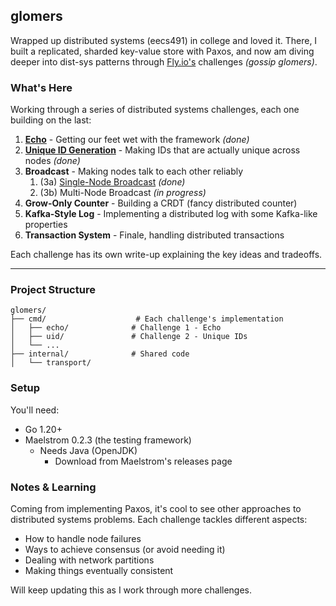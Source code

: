 ## glomers

 Wrapped up distributed systems (eecs491) in college and loved it. There, I built a replicated, sharded key-value store with Paxos, and now am diving deeper into dist-sys patterns through [Fly.io's](https://fly.io/dist-sys/) challenges _(gossip glomers)_.

### What's Here
Working through a series of distributed systems challenges, each one building on the last:

1. [**Echo**](/cmd/c1-echo/README.md) - Getting our feet wet with the framework _(done)_
2. [**Unique ID Generation**](/cmd/c2-uid/README.md) - Making IDs that are actually unique across nodes _(done)_
3. **Broadcast** - Making nodes talk to each other reliably
   1. (3a) [Single-Node Broadcast](/cmd/c3-broadcast/v1-single-node/README.md) _(done)_
   2. (3b) Multi-Node Broadcast _(in progress)_
4. **Grow-Only Counter** - Building a CRDT (fancy distributed counter)
5. **Kafka-Style Log** - Implementing a distributed log with some Kafka-like properties
6. **Transaction System** - Finale, handling distributed transactions

Each challenge has its own write-up explaining the key ideas and tradeoffs.

---

### Project Structure
```
glomers/
├── cmd/                    # Each challenge's implementation
│   ├── echo/              # Challenge 1 - Echo
│   ├── uid/               # Challenge 2 - Unique IDs
│   └── ...             
├── internal/              # Shared code 
│   └── transport/      
```

### Setup

You'll need:
- Go 1.20+
- Maelstrom 0.2.3 (the testing framework)
  - Needs Java (OpenJDK)
    - Download from Maelstrom's releases page

### Notes & Learning
Coming from implementing Paxos, it's cool to see other approaches to distributed systems problems. Each challenge tackles different aspects:
- How to handle node failures
- Ways to achieve consensus (or avoid needing it)
- Dealing with network partitions
- Making things eventually consistent

Will keep updating this as I work through more challenges.